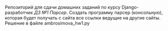 Репозиторий для сдачи домашних заданий по курсу Django-разработчик
*ДЗ №1 Парсер*. 
Создать программу парсер (консольную), которая будет получать с сайта все ссылки ведущие на другие сайты. 
Решение в файле ambrosimova_hw1.py
